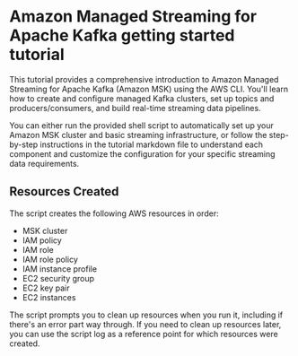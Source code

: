 # Amazon Managed Streaming for Apache Kafka getting started tutorial

This tutorial provides a comprehensive introduction to Amazon Managed Streaming for Apache Kafka (Amazon MSK) using the AWS CLI. You'll learn how to create and configure managed Kafka clusters, set up topics and producers/consumers, and build real-time streaming data pipelines.

You can either run the provided shell script to automatically set up your Amazon MSK cluster and basic streaming infrastructure, or follow the step-by-step instructions in the tutorial markdown file to understand each component and customize the configuration for your specific streaming data requirements.

## Resources Created

The script creates the following AWS resources in order:

- MSK cluster
- IAM policy
- IAM role
- IAM role policy
- IAM instance profile
- EC2 security group
- EC2 key pair
- EC2 instances

The script prompts you to clean up resources when you run it, including if there's an error part way through. If you need to clean up resources later, you can use the script log as a reference point for which resources were created.